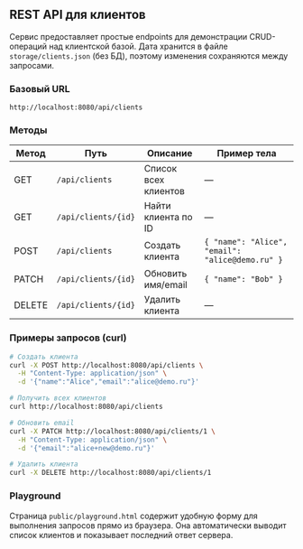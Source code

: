 ## REST API для клиентов

Сервис предоставляет простые endpoints для демонстрации CRUD-операций над клиентской базой.
Дата хранится в файле `storage/clients.json` (без БД), поэтому изменения сохраняются между запросами.

### Базовый URL

```
http://localhost:8080/api/clients
```

### Методы

| Метод | Путь | Описание | Пример тела |
|-------|------|----------|-------------|
| GET | `/api/clients` | Список всех клиентов | — |
| GET | `/api/clients/{id}` | Найти клиента по ID | — |
| POST | `/api/clients` | Создать клиента | `{ "name": "Alice", "email": "alice@demo.ru" }` |
| PATCH | `/api/clients/{id}` | Обновить имя/email | `{ "name": "Bob" }`
| DELETE | `/api/clients/{id}` | Удалить клиента | — |

### Примеры запросов (curl)

```bash
# Создать клиента
curl -X POST http://localhost:8080/api/clients \
  -H "Content-Type: application/json" \
  -d '{"name":"Alice","email":"alice@demo.ru"}'

# Получить всех клиентов
curl http://localhost:8080/api/clients

# Обновить email
curl -X PATCH http://localhost:8080/api/clients/1 \
  -H "Content-Type: application/json" \
  -d '{"email":"alice+new@demo.ru"}'

# Удалить клиента
curl -X DELETE http://localhost:8080/api/clients/1
```

### Playground

Страница `public/playground.html` содержит удобную форму для выполнения запросов прямо из браузера.
Она автоматически выводит список клиентов и показывает последний ответ сервера.